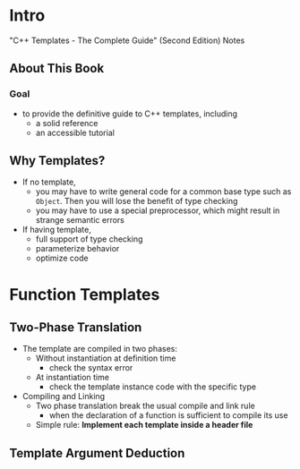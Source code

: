 # Intro
"C++ Templates - The Complete Guide" (Second Edition) Notes

## About This Book
### Goal
* to provide the definitive guide to C++ templates, including
   * a solid reference
   * an accessible tutorial

## Why Templates?
* If no template,
   * you may have to write general code for a common base type such as `Object`. Then you will lose the benefit of type checking
   * you may have to use a special preprocessor, which might result in strange semantic errors
* If having template,
   * full support of type checking
   * parameterize behavior
   * optimize code

# Function Templates
## Two-Phase Translation
* The template are compiled in two phases:
   * Without instantiation at definition time
      * check the syntax error
   * At instantiation time
      * check the template instance code with the specific type
* Compiling and Linking
   * Two phase translation break the usual compile and link rule
      * when the declaration of a function is sufficient to compile its use
   * Simple rule: **Implement each template inside a header file**

## Template Argument Deduction





